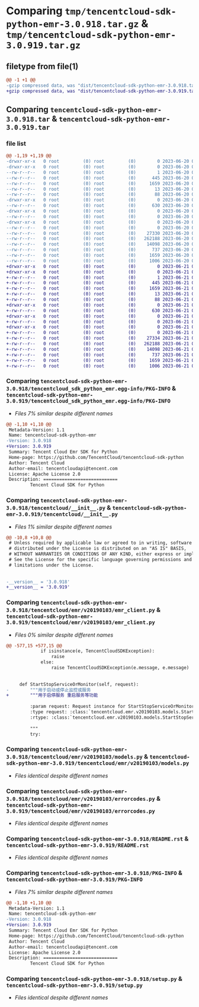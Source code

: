 # Comparing `tmp/tencentcloud-sdk-python-emr-3.0.918.tar.gz` & `tmp/tencentcloud-sdk-python-emr-3.0.919.tar.gz`

## filetype from file(1)

```diff
@@ -1 +1 @@
-gzip compressed data, was "dist/tencentcloud-sdk-python-emr-3.0.918.tar", last modified: Tue Jun 20 02:40:17 2023, max compression
+gzip compressed data, was "dist/tencentcloud-sdk-python-emr-3.0.919.tar", last modified: Wed Jun 21 00:26:48 2023, max compression
```

## Comparing `tencentcloud-sdk-python-emr-3.0.918.tar` & `tencentcloud-sdk-python-emr-3.0.919.tar`

### file list

```diff
@@ -1,19 +1,19 @@
-drwxr-xr-x   0 root         (0) root         (0)        0 2023-06-20 02:40:17.000000 tencentcloud-sdk-python-emr-3.0.918/
-drwxr-xr-x   0 root         (0) root         (0)        0 2023-06-20 02:40:17.000000 tencentcloud-sdk-python-emr-3.0.918/tencentcloud_sdk_python_emr.egg-info/
--rw-r--r--   0 root         (0) root         (0)        1 2023-06-20 02:40:17.000000 tencentcloud-sdk-python-emr-3.0.918/tencentcloud_sdk_python_emr.egg-info/dependency_links.txt
--rw-r--r--   0 root         (0) root         (0)      445 2023-06-20 02:40:17.000000 tencentcloud-sdk-python-emr-3.0.918/tencentcloud_sdk_python_emr.egg-info/SOURCES.txt
--rw-r--r--   0 root         (0) root         (0)     1659 2023-06-20 02:40:17.000000 tencentcloud-sdk-python-emr-3.0.918/tencentcloud_sdk_python_emr.egg-info/PKG-INFO
--rw-r--r--   0 root         (0) root         (0)       13 2023-06-20 02:40:17.000000 tencentcloud-sdk-python-emr-3.0.918/tencentcloud_sdk_python_emr.egg-info/top_level.txt
--rw-r--r--   0 root         (0) root         (0)       88 2023-06-20 02:40:17.000000 tencentcloud-sdk-python-emr-3.0.918/setup.cfg
-drwxr-xr-x   0 root         (0) root         (0)        0 2023-06-20 02:40:17.000000 tencentcloud-sdk-python-emr-3.0.918/tencentcloud/
--rw-r--r--   0 root         (0) root         (0)      630 2023-06-20 02:40:17.000000 tencentcloud-sdk-python-emr-3.0.918/tencentcloud/__init__.py
-drwxr-xr-x   0 root         (0) root         (0)        0 2023-06-20 02:40:17.000000 tencentcloud-sdk-python-emr-3.0.918/tencentcloud/emr/
--rw-r--r--   0 root         (0) root         (0)        0 2023-06-20 02:40:17.000000 tencentcloud-sdk-python-emr-3.0.918/tencentcloud/emr/__init__.py
-drwxr-xr-x   0 root         (0) root         (0)        0 2023-06-20 02:40:17.000000 tencentcloud-sdk-python-emr-3.0.918/tencentcloud/emr/v20190103/
--rw-r--r--   0 root         (0) root         (0)        0 2023-06-20 02:40:17.000000 tencentcloud-sdk-python-emr-3.0.918/tencentcloud/emr/v20190103/__init__.py
--rw-r--r--   0 root         (0) root         (0)    27330 2023-06-20 02:40:17.000000 tencentcloud-sdk-python-emr-3.0.918/tencentcloud/emr/v20190103/emr_client.py
--rw-r--r--   0 root         (0) root         (0)   262188 2023-06-20 02:40:17.000000 tencentcloud-sdk-python-emr-3.0.918/tencentcloud/emr/v20190103/models.py
--rw-r--r--   0 root         (0) root         (0)    14098 2023-06-20 02:40:17.000000 tencentcloud-sdk-python-emr-3.0.918/tencentcloud/emr/v20190103/errorcodes.py
--rw-r--r--   0 root         (0) root         (0)      737 2023-06-20 02:40:17.000000 tencentcloud-sdk-python-emr-3.0.918/README.rst
--rw-r--r--   0 root         (0) root         (0)     1659 2023-06-20 02:40:17.000000 tencentcloud-sdk-python-emr-3.0.918/PKG-INFO
--rw-r--r--   0 root         (0) root         (0)     1006 2023-06-20 02:40:17.000000 tencentcloud-sdk-python-emr-3.0.918/setup.py
+drwxr-xr-x   0 root         (0) root         (0)        0 2023-06-21 00:26:48.000000 tencentcloud-sdk-python-emr-3.0.919/
+drwxr-xr-x   0 root         (0) root         (0)        0 2023-06-21 00:26:48.000000 tencentcloud-sdk-python-emr-3.0.919/tencentcloud_sdk_python_emr.egg-info/
+-rw-r--r--   0 root         (0) root         (0)        1 2023-06-21 00:26:48.000000 tencentcloud-sdk-python-emr-3.0.919/tencentcloud_sdk_python_emr.egg-info/dependency_links.txt
+-rw-r--r--   0 root         (0) root         (0)      445 2023-06-21 00:26:48.000000 tencentcloud-sdk-python-emr-3.0.919/tencentcloud_sdk_python_emr.egg-info/SOURCES.txt
+-rw-r--r--   0 root         (0) root         (0)     1659 2023-06-21 00:26:48.000000 tencentcloud-sdk-python-emr-3.0.919/tencentcloud_sdk_python_emr.egg-info/PKG-INFO
+-rw-r--r--   0 root         (0) root         (0)       13 2023-06-21 00:26:48.000000 tencentcloud-sdk-python-emr-3.0.919/tencentcloud_sdk_python_emr.egg-info/top_level.txt
+-rw-r--r--   0 root         (0) root         (0)       88 2023-06-21 00:26:48.000000 tencentcloud-sdk-python-emr-3.0.919/setup.cfg
+drwxr-xr-x   0 root         (0) root         (0)        0 2023-06-21 00:26:48.000000 tencentcloud-sdk-python-emr-3.0.919/tencentcloud/
+-rw-r--r--   0 root         (0) root         (0)      630 2023-06-21 00:26:48.000000 tencentcloud-sdk-python-emr-3.0.919/tencentcloud/__init__.py
+drwxr-xr-x   0 root         (0) root         (0)        0 2023-06-21 00:26:48.000000 tencentcloud-sdk-python-emr-3.0.919/tencentcloud/emr/
+-rw-r--r--   0 root         (0) root         (0)        0 2023-06-21 00:26:48.000000 tencentcloud-sdk-python-emr-3.0.919/tencentcloud/emr/__init__.py
+drwxr-xr-x   0 root         (0) root         (0)        0 2023-06-21 00:26:48.000000 tencentcloud-sdk-python-emr-3.0.919/tencentcloud/emr/v20190103/
+-rw-r--r--   0 root         (0) root         (0)        0 2023-06-21 00:26:48.000000 tencentcloud-sdk-python-emr-3.0.919/tencentcloud/emr/v20190103/__init__.py
+-rw-r--r--   0 root         (0) root         (0)    27334 2023-06-21 00:26:48.000000 tencentcloud-sdk-python-emr-3.0.919/tencentcloud/emr/v20190103/emr_client.py
+-rw-r--r--   0 root         (0) root         (0)   262188 2023-06-21 00:26:48.000000 tencentcloud-sdk-python-emr-3.0.919/tencentcloud/emr/v20190103/models.py
+-rw-r--r--   0 root         (0) root         (0)    14098 2023-06-21 00:26:48.000000 tencentcloud-sdk-python-emr-3.0.919/tencentcloud/emr/v20190103/errorcodes.py
+-rw-r--r--   0 root         (0) root         (0)      737 2023-06-21 00:26:48.000000 tencentcloud-sdk-python-emr-3.0.919/README.rst
+-rw-r--r--   0 root         (0) root         (0)     1659 2023-06-21 00:26:48.000000 tencentcloud-sdk-python-emr-3.0.919/PKG-INFO
+-rw-r--r--   0 root         (0) root         (0)     1006 2023-06-21 00:26:48.000000 tencentcloud-sdk-python-emr-3.0.919/setup.py
```

### Comparing `tencentcloud-sdk-python-emr-3.0.918/tencentcloud_sdk_python_emr.egg-info/PKG-INFO` & `tencentcloud-sdk-python-emr-3.0.919/tencentcloud_sdk_python_emr.egg-info/PKG-INFO`

 * *Files 7% similar despite different names*

```diff
@@ -1,10 +1,10 @@
 Metadata-Version: 1.1
 Name: tencentcloud-sdk-python-emr
-Version: 3.0.918
+Version: 3.0.919
 Summary: Tencent Cloud Emr SDK for Python
 Home-page: https://github.com/TencentCloud/tencentcloud-sdk-python
 Author: Tencent Cloud
 Author-email: tencentcloudapi@tencent.com
 License: Apache License 2.0
 Description: ============================
         Tencent Cloud SDK for Python
```

### Comparing `tencentcloud-sdk-python-emr-3.0.918/tencentcloud/__init__.py` & `tencentcloud-sdk-python-emr-3.0.919/tencentcloud/__init__.py`

 * *Files 1% similar despite different names*

```diff
@@ -10,8 +10,8 @@
 # Unless required by applicable law or agreed to in writing, software
 # distributed under the License is distributed on an "AS IS" BASIS,
 # WITHOUT WARRANTIES OR CONDITIONS OF ANY KIND, either express or implied.
 # See the License for the specific language governing permissions and
 # limitations under the License.
 
 
-__version__ = '3.0.918'
+__version__ = '3.0.919'
```

### Comparing `tencentcloud-sdk-python-emr-3.0.918/tencentcloud/emr/v20190103/emr_client.py` & `tencentcloud-sdk-python-emr-3.0.919/tencentcloud/emr/v20190103/emr_client.py`

 * *Files 0% similar despite different names*

```diff
@@ -577,15 +577,15 @@
             if isinstance(e, TencentCloudSDKException):
                 raise
             else:
                 raise TencentCloudSDKException(e.message, e.message)
 
 
     def StartStopServiceOrMonitor(self, request):
-        """用于启动或停止监控或服务
+        """用于启停服务 重启服务等功能
 
         :param request: Request instance for StartStopServiceOrMonitor.
         :type request: :class:`tencentcloud.emr.v20190103.models.StartStopServiceOrMonitorRequest`
         :rtype: :class:`tencentcloud.emr.v20190103.models.StartStopServiceOrMonitorResponse`
 
         """
         try:
```

### Comparing `tencentcloud-sdk-python-emr-3.0.918/tencentcloud/emr/v20190103/models.py` & `tencentcloud-sdk-python-emr-3.0.919/tencentcloud/emr/v20190103/models.py`

 * *Files identical despite different names*

### Comparing `tencentcloud-sdk-python-emr-3.0.918/tencentcloud/emr/v20190103/errorcodes.py` & `tencentcloud-sdk-python-emr-3.0.919/tencentcloud/emr/v20190103/errorcodes.py`

 * *Files identical despite different names*

### Comparing `tencentcloud-sdk-python-emr-3.0.918/README.rst` & `tencentcloud-sdk-python-emr-3.0.919/README.rst`

 * *Files identical despite different names*

### Comparing `tencentcloud-sdk-python-emr-3.0.918/PKG-INFO` & `tencentcloud-sdk-python-emr-3.0.919/PKG-INFO`

 * *Files 7% similar despite different names*

```diff
@@ -1,10 +1,10 @@
 Metadata-Version: 1.1
 Name: tencentcloud-sdk-python-emr
-Version: 3.0.918
+Version: 3.0.919
 Summary: Tencent Cloud Emr SDK for Python
 Home-page: https://github.com/TencentCloud/tencentcloud-sdk-python
 Author: Tencent Cloud
 Author-email: tencentcloudapi@tencent.com
 License: Apache License 2.0
 Description: ============================
         Tencent Cloud SDK for Python
```

### Comparing `tencentcloud-sdk-python-emr-3.0.918/setup.py` & `tencentcloud-sdk-python-emr-3.0.919/setup.py`

 * *Files identical despite different names*

